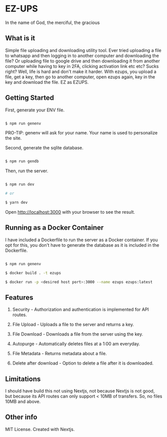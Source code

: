 # EZ-UPS

In the name of God, the merciful, the gracious

## What is it

Simple file uploading and downloading utility tool. Ever tried uploading a file to whatsapp and then logging in to another computer and downloading the file? Or uploading file to google drive and then downloading it from another computer while having to key in 2FA, clicking activation link etc etc? Sucks right? Well, life is hard and don't make it harder. With ezups, you upload a file, get a key, then go to another computer, open ezups again, key in the key and download the file. EZ as EZUPS.

## Getting Started

First, generate your ENV file.

```bash

$ npm run genenv

```

PRO-TIP: genenv will ask for your name. Your name is used to personalize the site.

Second, generate the sqlite database.

```bash

$ npm run gendb

```

Then, run the server.

```bash

$ npm run dev

# or

$ yarn dev

```

Open [http://localhost:3000](http://localhost:3000) with your browser to see the result.

## Running as a Docker Container

I have included a Dockerfile to run the server as a Docker container. If you opt for this, you don't have to generate the database as it is included in the Dockerfile.

```bash

$ npm run genenv

$ docker build . -t ezups

$ docker run -p <desired host port>:3000 --name ezups ezups:latest

```

## Features

1. Security - Authorization and authentication is implemented for API routes.

2. File Upload - Uploads a file to the server and returns a key.

3. File Download - Downloads a file from the server using the key.

4. Autopurge - Automatically deletes files at a 1:00 am everyday.

5. File Metadata - Returns metadata about a file.

6. Delete after download - Option to delete a file after it is downloaded.

## Limitations

I should have build this not using Nextjs, not because Nextjs is not good, but because its API routes can only support < 10MB of transfers. So, no files 10MB and above.

## Other info

MIT License.
Created with Nextjs.
